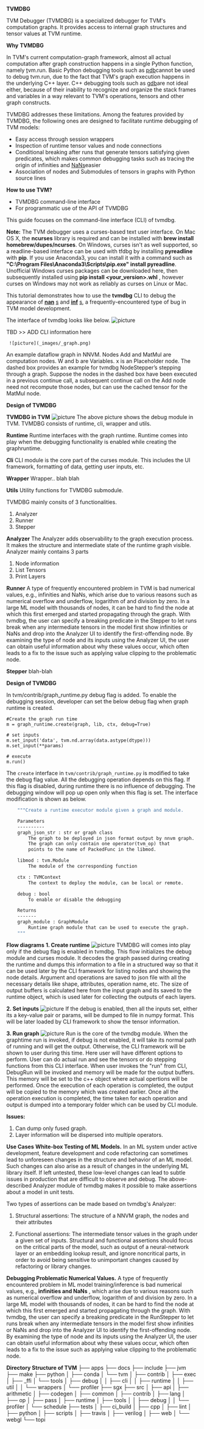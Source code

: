 **TVMDBG**

TVM Debugger (TVMDBG) is a specialized debugger for TVM&#39;s computation graphs. It provides access to internal graph structures and tensor values at TVM runtime.

**Why**  **TVMDBG**

In TVM&#39;s current computation-graph framework, almost all actual computation after graph construction happens in a single Python function, namely [t](https://www.tensorflow.org/api_docs/python/tf/Session#run)vm.run. Basic Python debugging tools such as [pdb](https://docs.python.org/2/library/pdb.html)cannot be used to debug tvm.run, due to the fact that TVM&#39;s graph execution happens in the underlying C++ layer. C++ debugging tools such as [gdb](https://www.gnu.org/software/gdb/)are not ideal either, because of their inability to recognize and organize the stack frames and variables in a way relevant to TVM&#39;s operations, tensors and other graph constructs.

TVMDBG addresses these limitations. Among the features provided by TVMDBG, the following ones are designed to facilitate runtime debugging of TVM models:

- Easy access through session wrappers
- Inspection of runtime tensor values and node connections
- Conditional breaking after runs that generate tensors satisfying given predicates, which makes common debugging tasks such as tracing the origin of infinities and [NaNs](https://en.wikipedia.org/wiki/NaN)easier
- Association of nodes and Submodules of tensors in graphs with Python source lines

**How to use TVM?**

- TVMDBG command-line interface
- For programmatic use of the API of TVMDBG

This guide focuses on the command-line interface (CLI) of tvmdbg.

**Note:** The TVM debugger uses a curses-based text user interface. On Mac OS X, the **ncurses** library is required and can be installed with **brew install homebrew/dupes/ncurses**. On Windows, curses isn&#39;t as well supported, so a readline-based interface can be used with tfdbg by installing **pyreadline** with **pip**. If you use Anaconda3, you can install it with a command such as **&quot;C:\Program Files\Anaconda3\Scripts\pip.exe&quot; install pyreadline**. Unofficial Windows curses packages can be downloaded here, then subsequently installed using **pip install &lt;your\_version&gt;.whl** , however curses on Windows may not work as reliably as curses on Linux or Mac.
  
This tutorial demonstrates how to use the **tvmdbg** CLI to debug the appearance of [**nan**](https://en.wikipedia.org/wiki/NaN) [s](https://en.wikipedia.org/wiki/NaN) and [**inf**](https://en.wikipedia.org/wiki/Infinity) [s](https://en.wikipedia.org/wiki/Infinity), a frequently-encountered type of bug in TVM model development.

The interface of tvmdbg looks like below.
 ![picture](_images/cli_home.png)
 
 TBD >> ADD CLI information here
 
 
     ![picture](_images/_graph.png)
 An example dataflow graph in NNVM. Nodes Add and MatMul are computation nodes. W and b are Variables. x is an Placeholder node. The dashed box provides an example for tvmdbg NodeStepper’s stepping through a graph. Suppose the nodes in the dashed box have been executed in a previous continue call, a subsequent continue call on the Add node need not recompute those nodes, but can use the cached tensor for the MatMul node. 


**Design of TVMDBG**

**TVMDBG in TVM**
![picture](_images/submodules.png)
The above picture shows the debug module in TVM. TVMDBG consists of runtime, cli, wrapper and utils.

**Runtime**
  Runtime interfaces with the graph runtime. Runtime comes into play when the debugging functionality is enabled while creating the graphruntime.
  
**Cli**
  CLI module is the core part of the curses module. This includes the UI framework, formatting of data, getting user inputs, etc.
  
**Wrapper**
  Wrapper.. blah blah
  
**Utils**
  Utility functions for TVMDBG submodule.

TVMDBG mainly consits of 3 functionalities.
1. Analyzer
2. Runner
3. Stepper

**Analyzer**
The Analyzer adds observability to the graph execution process. It makes the structure and intermediate state of the runtime graph visible. Analyzer mainly contains 3 parts
1. Node information
2. List Tensors
3. Print Layers

**Runner**
  A type of frequently encountered problem in TVM is bad numerical values, e.g., infinities and NaNs, which arise due to various reasons such as numerical overflow and underflow, logarithm of and division by zero. In a large ML model with thousands of nodes, it can be hard to find the node at which this first emerged and started propagating through the graph. With tvmdbg, the user can specify a breaking predicate in the Stepper to let runs break when any intermediate tensors in the model first show infinities or NaNs and drop into the Analyzer UI to identify the first-offending node. By examining the type of node and its inputs using the Analyzer UI, the user can obtain useful information about why these values occur, which often leads to a fix to the issue such as applying value clipping to the problematic node.

**Stepper**
 blah-blah

**Design of TVMDBG**

In tvm/contrib/graph_runtime.py debug flag is added. To enable the debugging session, developer can set the below debug flag when graph runtime is created.
```
#Create the graph run time
m = graph_runtime.create(graph, lib, ctx, debug=True)

# set inputs
m.set_input('data', tvm.nd.array(data.astype(dtype)))
m.set_input(**params)

# execute
m.run()
```
The ```create``` interface in ```tvm/contrib/graph_runtime.py``` is modified to take the debug flag value.
All the debugging operation depends on this flag. If this flag is disabled, during runtime there is no influence of debugging. 
The debugging window will pop up open only when this flag is set.
The interface modification is shown as below.
```def create(graph_json_str, libmod, ctx, debug=False):
    """Create a runtime executor module given a graph and module.

    Parameters
    ----------
    graph_json_str : str or graph class
        The graph to be deployed in json format output by nnvm graph.
        The graph can only contain one operator(tvm_op) that
        points to the name of PackedFunc in the libmod.

    libmod : tvm.Module
        The module of the corresponding function

    ctx : TVMContext
        The context to deploy the module, can be local or remote.

    debug : bool
        To enable or disable the debugging

    Returns
    -------
    graph_module : GraphModule
        Runtime graph module that can be used to execute the graph.
    """
```
**Flow diagrams**
**1. Create runtime**
![picture](_images/create_graph.png)
TVMDBG will comes into play only if the debug flag is enabled in tvmdbg. This flow initializes the debug module and curses module. It decodes the graph passed during creating the runtime and dumps this information to a file in a structured way so that it can be used later by the CLI framework for listing nodes and showing the node details. Argument and operations are saved to json file with all the necessary details like shape, attributes, operation name, etc. The size of output buffers is calculated here from the input graph and its saved to the runtime object, which is used later for collecting the outputs of each layers.

**2. Set inputs**
![picture](_images/set_input.png)
If the debug is enabled, then all the inputs set, either its a key-value pair or params, will be dumped to file in numpy format. This will be later loaded by CLI framework to show the tensor information.

**3. Run graph**
![picture](_images/graph_run.png)
Run is the core of the tvmdbg module. When the graphtime run is invoked, if debug is not enabled, it will take its normal path of running and will get the output. Otherwise, the CLI framework will be shown to user during this time. Here user will have different options to perform. User can do actual run and see the tensors or do stepping functions from this CLI interface. When user invokes the "run" from CLI, DebugRun will be invoked and memory will be made for the output buffers.
This memory will be set to the c++ object where actual opertions will be performed. Once the execution of each operation is completed, the output will be copied to the memory which was created earlier. Once all the operation execution is completed, the time taken for each operation and output is dumped into a temporary folder which can be used by CLI module.

**Issues:**
1. Can dump only fused graph.
2. Layer information will be dispersed into multiple operators.

**Use Cases**
**White-box Testing of ML Models.** In an ML system under active development, feature development and code refactoring can sometimes lead to unforeseen changes in the structure and behavior of an ML model. Such changes can also arise as a result of changes in the underlying ML library itself. If left untested, these low-level changes can lead to subtle issues in production that are difficult to observe and debug. The above-described Analyzer module of tvmdbg makes it possible to make assertions about a model in unit tests.

Two types of assertions can be made based on tvmdbg&#39;s Analyzer:

1) Structural assertions: The structure of a NNVM graph, the nodes and their attributes

2) Functional assertions: The intermediate tensor values in the graph under a given set of inputs. Structural and functional assertions should focus on the critical parts of the model, such as output of a neural-network layer or an embedding lookup result, and ignore noncritical parts, in order to avoid being sensitive to unimportant changes caused by refactoring or library changes.

**Debugging Problematic Numerical Values.** A type of frequently encountered problem in  ML model training/inference is bad numerical values, e.g., **infinities and NaNs** , which arise due to various reasons such as numerical overflow and underflow, logarithm of and division by zero. In a large ML model with thousands of nodes, it can be hard to find the node at which this first emerged and started propagating through the graph. With tvmdbg, the user can specify a breaking predicate in the RunStepper to let runs break when any intermediate tensors in the model first show infinities or NaNs and drop into the Analyzer UI to identify the first-offending node. By examining the type of node and its inputs using the Analyzer UI, the user can obtain useful information about why these values occur, which often leads to a fix to the issue such as applying value clipping to the problematic node.

**Directory Structure of TVM**
├── apps
├── docs
├── include
├── jvm
├── make
├── python
│   ├── conda
│   └── tvm
│       ├── contrib
│       ├── exec
│       ├── \_ffi
│       └── tools
│           ├── debug
│           │    ├── cli
│           │    ├── runtime
│           │    ├── util
│           │    └── wrappers
│           └── profiler
├── sgx
├── src
│   ├── api
│   ├── arithmetic
│   ├── codegen
│   ├── common
│   ├── contrib
│   ├── lang
│   ├── op
│   ├── pass
│   ├── runtime
│   ├── tools
│   │   ├── debug
│   │   └── profiler
│   └── schedule
├── tests
│   ├── ci\_build
│   ├── cpp
│   ├── lint
│   ├── python
│   ├── scripts
│   ├── travis
│   ├── verilog
│   ├── web
│   └── webgl
└── topi
